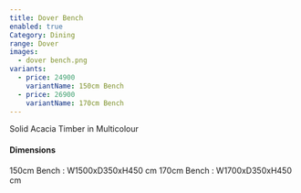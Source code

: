 ```yaml
---
title: Dover Bench
enabled: true
Category: Dining
range: Dover
images:
  - dover bench.png
variants:
  - price: 24900
    variantName: 150cm Bench
  - price: 26900
    variantName: 170cm Bench
---
```


Solid Acacia Timber in Multicolour

#### Dimensions

150cm Bench : W1500xD350xH450 cm
170cm Bench : W1700xD350xH450 cm
